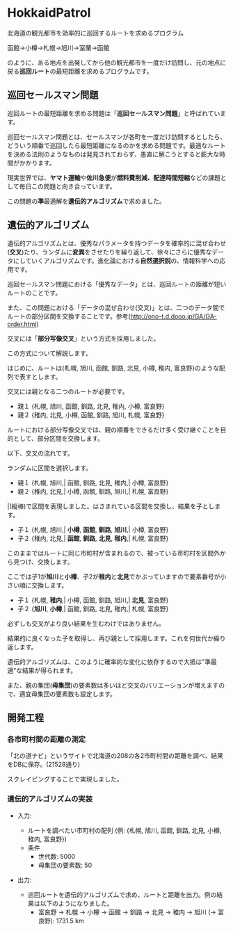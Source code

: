 # HokkaidPatrol

北海道の観光都市を効率的に巡回するルートを求めるプログラム

函館→小樽→札幌→旭川→室蘭→函館

のように、ある地点を出発してから他の観光都市を一度だけ訪問し、元の地点に戻る**巡回ルート**の最短距離を求めるプログラムです。

## 巡回セールスマン問題

巡回ルートの最短距離を求める問題は「**巡回セールスマン問題**」と呼ばれています。

巡回セールスマン問題とは、セールスマンが各町を一度だけ訪問するとしたら、どういう順番で巡回したら最短距離になるのかを求める問題です。最適なルートを決める法則のようなものは発見されておらず、愚直に解こうとすると膨大な時間がかかります。

現実世界では、**ヤマト運輸**や**佐川急便**が**燃料費削減、配達時間短縮**などの課題として毎日この問題と向き合っています。

この問題の**準**最適解を**遺伝的アルゴリズム**で求めました。

## 遺伝的アルゴリズム

遺伝的アルゴリズムとは、優秀なパラメータを持つデータを確率的に混ぜ合わせ(**交叉**)たり、ランダムに**変異**をさせたりを繰り返して、徐々にさらに優秀なデータにしていくアルゴリズムです。進化論における**自然選択説**の、情報科学への応用です。

巡回セールスマン問題における「優秀なデータ」とは、巡回ルートの距離が短いルートのことです。

また、この問題における「データの混ぜ合わせ(交叉)」とは、二つのデータ間でルートの部分区間を交換することです。参考(http://ono-t.d.dooo.jp/GA/GA-order.html)

交叉には「**部分写像交叉**」という方式を採用しました。

この方式について解説します。

はじめに、ルートは{札幌, 旭川, 函館, 釧路, 北見, 小樽, 稚内, 富良野}のような配列で表すとします。

交叉には親となる二つのルートが必要です。

- 親１ {札幌, 旭川, 函館, 釧路, 北見, 稚内, 小樽, 富良野}
- 親２ {稚内, 北見, 小樽, 函館, 釧路, 旭川, 札幌, 富良野}

ルートにおける部分写像交叉では、親の順番をできるだけ多く受け継ぐことを目的として、部分区間を交換します。

以下、交叉の流れです。

ランダムに区間を選択します。

- 親１ {札幌, 旭川,| 函館, 釧路, 北見, 稚内,| 小樽, 富良野}
- 親２ {稚内, 北見,| 小樽, 函館, 釧路, 旭川,| 札幌, 富良野}

|(縦棒)で区間を表現しました。はさまれている区間を交換し、結果を子とします。

- 子１ {札幌, 旭川,| **小樽**, **函館**, **釧路**, **旭川**,| 小樽, 富良野}
- 子２ {稚内, 北見,| **函館**, **釧路**, **北見**, **稚内**,| 札幌, 富良野}

このままではルートに同じ市町村が含まれるので、被っている市町村を区間外から見つけ、交換します。

ここでは子1が**旭川**と**小樽**、子2が**稚内**と**北見**でかぶっていますので要素番号が小さい順に交換します。

- 子１ {札幌,   **稚内**,| 小樽, 函館, 釧路, 旭川,| **北見**, 富良野}
- 子２ {**旭川**, **小樽**,| 函館, 釧路, 北見, 稚内,| 札幌,   富良野}

必ずしも交叉がより良い結果を生むわけではありません。

結果的に良くなった子を取得し、再び親として採用します。これを何世代か繰り返します。

遺伝的アルゴリズムは、このように確率的な変化に依存するので大抵は"準最適"な結果が得られます。

また、親の集団(**母集団**)の要素数は多いほど交叉のバリエーションが増えますので、適宜母集団の要素数も設定します。

## 開発工程

### 各市町村間の距離の測定

「北の道ナビ」というサイトで北海道の208の各2市町村間の距離を調べ、結果をDBに保存。(21528通り)

スクレイピングすることで実現しました。

### 遺伝的アルゴリズムの実装

- 入力:
  - ルートを調べたい市町村の配列 (例: {札幌, 旭川, 函館, 釧路, 北見, 小樽, 稚内, 富良野})
  - 条件
    - 世代数: 5000
    - 母集団の要素数: 50

- 出力:
  - 巡回ルートを遺伝的アルゴリズムで求め、ルートと距離を出力。例の結果は以下のようになりました。
    - 富良野 -> 札幌 -> 小樽 -> 函館 -> 釧路 -> 北見 -> 稚内 -> 旭川 (-> 富良野): 1731.5 km
